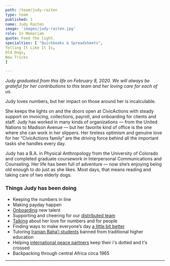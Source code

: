 ```yaml
---
path: /team/judy-raiten
type: team
published: 1
name: Judy Raiten
image: 'images/judy-raiten.jpg'
role: In Memoriam
quote: Feed the light.
specialties: [ "Quickbooks & Spreadsheets",
Telling It Like It Is,
Old Dogs,
New Tricks
]

---
```


*Judy graduated from this life on February 8, 2020. We will always be grateful for her contributions to this team and her loving care for each of us.*

Judy loves numbers, but her impact on those around her is incalculable.

She keeps the lights on and the doors open at CivicActions with steady support on invoicing, collections, payroll, and onboarding for clients and staff. Judy has worked in many kinds of organizations — from the United Nations to Madison Avenue — but her favorite kind of office is the one where she can work in her slippers. Her tireless optimism and genuine love for her “CivicActions family” are the driving force behind all the important tasks she handles every day.

Judy has a B.A. in Physical Anthropology from the University of Colorado and completed graduate coursework in Interpersonal Communications and Counseling. Her life has been full of adventure — now she’s enjoying being old enough to do just as she likes. Most days, that means reading and taking care of two elderly dogs. 




### Things Judy has been doing
* Keeping the numbers in line
* Making payday happen
* [Onboarding](https://civicactions-handbook.readthedocs.io/en/latest/03-policies/employment/) new talent
* Supporting and cheering for our [distributed team](https://medium.com/civicactions/how-remote-working-helps-us-live-our-dreams-and-get-more-work-done-1af24b27467)
* [Talking](https://drive.google.com/file/d/1gID4dD9_H3O1SftTOI0V6BBKI-rEZ9EE/view?usp=sharing) about her love for numbers and for people
* Finding ways to make everyone’s day [a little bit better](https://drive.google.com/a/civicactions.com/file/d/0B19L6s1KzDkZVWdCVUtvZjV0Wkh4VWJUM0VMOWxPQ3J1RmxN/view?usp=sharing)
* Tutoring [Iranian Baha’i students](http://bihe.org/) banned from traditional higher education
* Helping [international peace partners](https://www.un.org/en/about-un/) keep their i's dotted and t's crossed
* Backpacking through central Africa circa 1965

-------------------------------
